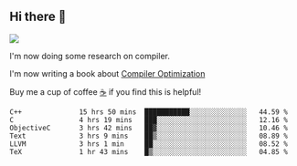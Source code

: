 


<!--
**liusy58/liusy58** is a ✨ _special_ ✨ repository because its `README.md` (this file) appears on your GitHub profile.

Here are some ideas to get you started:

- 🔭 I’m currently working on ...
- 🌱 I’m currently learning ...
- 👯 I’m looking to collaborate on ...
- 🤔 I’m looking for help with ...
- 💬 Ask me about ...
- 📫 How to reach me: ...
- 😄 Pronouns: ...
- ⚡ Fun fact: ...
-->
<!--
![](https://komarev.com/ghpvc/?username=liusy58&color=brightgreen&label=PROFILE+VIEWS)




- 🔭 I’m currently working on my .
- 📫 How to reach me:plz contact me by [email](liusy58@,ail2.sysu.edu.cn) or WeChat(LIUSIYU_58)
- 🏫 I'm an undergraduate in Sun-Yat-sen University majoring in the computer science. Expected to graduate in Spring 2021.
- 👯 I'm now interested in System such as OS, Compiler and Database. 
- 🤔 I’m looking for help with Database System.
-->

## Hi there 👋
![](https://komarev.com/ghpvc/?username=liusy58&color=brightgreen&label=PROFILE+VIEWS)



I'm now doing some research on compiler.

I'm now writing a book about [Compiler Optimization](https://github.com/liusy58/CompilerNotes) 

Buy me a cup of coffee [☕️](https://user-images.githubusercontent.com/45984215/202376581-4837a283-4812-4063-82bc-cc9c3101d3a5.jpg) if you find this is helpful!


 <!--START_SECTION:waka-->

```text
C++              15 hrs 50 mins  ███████████░░░░░░░░░░░░░░   44.59 %
C                4 hrs 19 mins   ███░░░░░░░░░░░░░░░░░░░░░░   12.16 %
ObjectiveC       3 hrs 42 mins   ██▓░░░░░░░░░░░░░░░░░░░░░░   10.46 %
Text             3 hrs 9 mins    ██▒░░░░░░░░░░░░░░░░░░░░░░   08.89 %
LLVM             3 hrs 1 min     ██░░░░░░░░░░░░░░░░░░░░░░░   08.52 %
TeX              1 hr 43 mins    █▒░░░░░░░░░░░░░░░░░░░░░░░   04.85 %
```

<!--END_SECTION:waka-->
